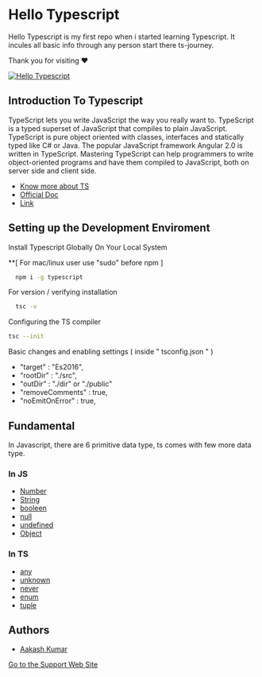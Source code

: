 
# Hello Typescript

Hello Typescript is my first repo when i started learning Typescript. It incules all basic info through any person start there ts-journey. 

Thank you for visiting ❤️


[![Hello Typescript](https://img.shields.io/badge/Hello-Typescript-blue)](https://img.shields.io/badge/Hello-Typescript-blue)

## Introduction To Typescript

TypeScript lets you write JavaScript the way you really want to. TypeScript is a typed superset of JavaScript that compiles to plain JavaScript. TypeScript is pure object oriented with classes, interfaces and statically typed like C# or Java. The popular JavaScript framework Angular 2.0 is written in TypeScript. Mastering TypeScript can help programmers to write object-oriented programs and have them compiled to JavaScript, both on server side and client side.

- [Know more about TS](https://www.tutorialspoint.com/typescript/typescript_overview.htm)
- [Official Doc](https://www.typescriptlang.org/docs/)
- [Link](https://www.tutorialsteacher.com/typescript)
## Setting up the Development Enviroment

Install Typescript Globally On Your Local System

**[ For mac/linux user use "sudo" before npm ]

```bash
  npm i -g typescript
```
    
For version / verifying installation

```bash
  tsc -v
```    


Configuring the TS compiler
```bash
tsc --init
```

Basic changes and enabling settings ( inside " tsconfig.json " )
-  "target" : "Es2016",
- "rootDir" : "./src",
- "outDir" :   "./dir"   or    "./public"
- "removeComments" : true,
- "noEmitOnError" : true,


## Fundamental

In Javascript, there are 6 primitive data type, ts comes with few more data type.

### In JS 
- [Number]()
- [String]()
- [booleen]()
- [null]()
- [undefined]() 
- [Object]()

### In TS 
- [any](https://ultimatecourses.com/blog/typescript-types-the-any-type#:~:text=The%20any%20type%20allows%20us,String%20value%20becoming%20a%20Number.)
- [unknown](https://mariusschulz.com/blog/the-unknown-type-in-typescript)
- [never](https://www.tutorialsteacher.com/typescript/typescript-never)
- [enum](https://www.tutorialsteacher.com/typescript/typescript-enum)
- [tuple](https://www.tutorialsteacher.com/typescript/typescript-tuple) 

## Authors

- [Aakash Kumar](https://github.com/Aakashvani)


[Go to the Support Web Site](https://support.west-wind.com)

